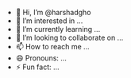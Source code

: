 - 👋 Hi, I’m @harshadgho
- 👀 I’m interested in ...
- 🌱 I’m currently learning ...
- 💞️ I’m looking to collaborate on ...
- 📫 How to reach me ...
- 😄 Pronouns: ...
- ⚡ Fun fact: ...

<!---
harshadgho/harshadgho is a ✨ special ✨ repository because its `README.md` (this file) appears on your GitHub profile.
You can click the Preview link to take a look at your changes.
--->
